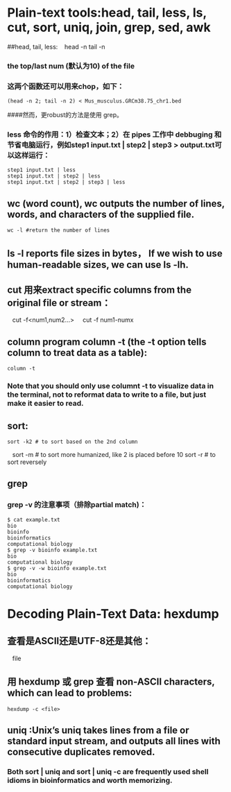 # Plain-text tools:head, tail, less, ls, cut, sort, uniq, join, grep, sed, awk

##head, tail, less:
    head -n <number> <file>
    tail -n <number> <file>
### the top/last num (默认为10) of the file

### 这两个函数还可以用来chop，如下：

    (head -n 2; tail -n 2) < Mus_musculus.GRCm38.75_chr1.bed
    
####然而，更robust的方法是使用 grep。

### less 命令的作用：1）检查文本；2）在 pipes 工作中 debbuging 和节省电脑运行，例如step1 input.txt | step2 | step3 > output.txt可以这样运行：

    step1 input.txt | less
    step1 input.txt | step2 | less
    step1 input.txt | step2 | step3 | less
    
## wc (word count), wc outputs the number of lines, words, and characters of the supplied file. 

    wc -l #return the number of lines

## ls -l reports file sizes in bytes， If we wish to use human-readable sizes, we can use ls -lh.

## cut 用来extract specific columns from the original file or stream：

    cut -f<num1,num2...>    
    cut -f num1-numx
    
## column program column -t (the -t option tells column to treat data as a table):

    column -t
    
### Note that you should only use columnt -t to visualize data in the terminal, not to reformat data to write to a file, but just make it easier to read.

## sort:

    sort -k2 # to sort based on the 2nd column
    sort -m # to sort more humanized, like 2 is placed before 10
    sort -r # to sort reversely

## grep

### grep -v 的注意事项（排除partial match)：

    $ cat example.txt
    bio
    bioinfo
    bioinformatics
    computational biology
    $ grep -v bioinfo example.txt
    bio
    computational biology
    $ grep -v -w bioinfo example.txt
    bio
    bioinformatics
    computational biology
    
# Decoding Plain-Text Data: hexdump

## 查看是ASCII还是UTF-8还是其他：

    file <file>
    
## 用 hexdump 或 grep 查看 non-ASCII characters, which can lead to problems:

    hexdump -c <file>
    
## uniq :Unix’s uniq takes lines from a file or standard input stream, and outputs all lines with consecutive duplicates removed.    

### Both sort | uniq and sort | uniq -c are frequently used shell idioms in bioinformatics and worth memorizing.



    
   
   



    
